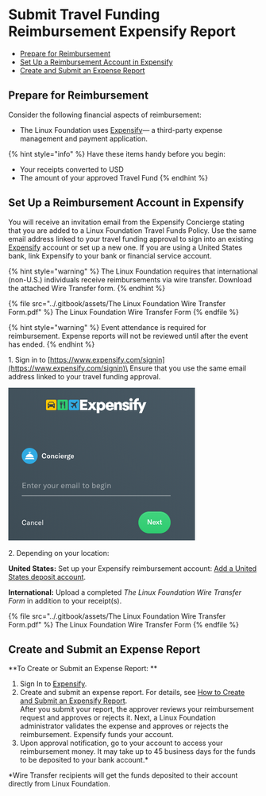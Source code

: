 # Submit Travel Funding Reimbursement Expensify Report

* [Prepare for Reimbursement](submit-travel-funding-reimbursement-expensify-report.md#SubmitTravelFundingReimbursementExpenseReport-PrepareforReimbursement)
* [Set Up a Reimbursement Account in Expensify](submit-travel-funding-reimbursement-expensify-report.md#SubmitTravelFundingReimbursementExpenseReport-SetUpaReimbursementAccountinExpensify)
* [Create and Submit an Expense Report](submit-travel-funding-reimbursement-expensify-report.md#SubmitTravelFundingReimbursementExpenseReport-CreateandSubmitanExpenseReport)

## Prepare for Reimbursement <a href="submittravelfundingreimbursementexpensereport-prepareforreimbursement" id="submittravelfundingreimbursementexpensereport-prepareforreimbursement"></a>

Consider the following financial aspects of reimbursement:

* The Linux Foundation uses [Expensify](https://www.expensify.com)— a third-party expense management and payment application.

{% hint style="info" %}
Have these items handy before you begin:

* Your receipts converted to USD 
* The amount of your approved Travel Fund 
{% endhint %}

## Set Up a Reimbursement Account in Expensify <a href="submittravelfundingreimbursementexpensereport-setupareimbursementaccountinexpensify" id="submittravelfundingreimbursementexpensereport-setupareimbursementaccountinexpensify"></a>

You will receive an invitation email from the Expensify Concierge stating that you are added to a Linux Foundation Travel Funds Policy. Use the same email address linked to your travel funding approval to sign into an existing [Expensify](https://www.expensify.com) account or set up a new one. If you are using a United States bank, link Expensify to your bank or financial service account.

{% hint style="warning" %}
The Linux Foundation requires that international (non-U.S.) individuals receive reimbursements via wire transfer. Download the attached Wire Transfer form.
{% endhint %}

{% file src="../.gitbook/assets/The Linux Foundation Wire Transfer Form.pdf" %}
The Linux Foundation Wire Transfer Form
{% endfile %}

{% hint style="warning" %}
Event attendance is required for reimbursement. Expense reports will not be reviewed until after the event has ended.
{% endhint %}

1\. Sign in to [https://www.expensify.com/signin](https://www.expensify.com/signin)\
     Ensure that you use the same email address linked to your travel funding approval. 

![](<../.gitbook/assets/7419228 (2) (2) (2).png>)

2\. Depending on your location:

**United States:** Set up your Expensify reimbursement account: [Add a United States deposit account](https://community.expensify.com/discussion/4641/how-to-add-a-u-s-personal-bank-account-to-receive-reimbursements-via-expensify).

**International:** Upload a completed _The Linux Foundation Wire Transfer Form_ in addition to your receipt(s).

{% file src="../.gitbook/assets/The Linux Foundation Wire Transfer Form.pdf" %}
The Linux Foundation Wire Transfer Form
{% endfile %}

## Create and Submit an Expense Report <a href="submittravelfundingreimbursementexpensereport-createandsubmitanexpensereport" id="submittravelfundingreimbursementexpensereport-createandsubmitanexpensereport"></a>

**To Create or Submit an Expense Report: **

1. Sign In to [Expensify](https://www.expensify.com).
2. Create and submit an expense report. For details, see [How to Create and Submit an Expensify Report](how-to-create-and-submit-an-expensify-report.md).\
   After you submit your report, the approver reviews your reimbursement request and approves or rejects it. Next, a Linux Foundation administrator validates the expense and approves or rejects the reimbursement. Expensify funds your account.
3.  Upon approval notification, go to your account to access your reimbursement money. It may take up to 45 business days for the funds to be deposited to your bank account.\*

\*Wire Transfer recipients will get the funds deposited to their account directly from Linux Foundation.
